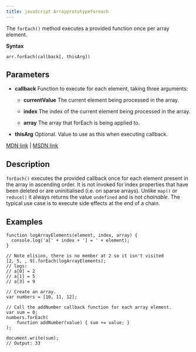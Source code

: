 ```yaml
---
title: javaScript Arrayprototypeforeach
---
```

The `forEach()` method executes a provided function once per array element.

**Syntax**

    arr.forEach(callback[, thisArg])

## Parameters

*   **callback** Function to execute for each element, taking three arguments:
    *   **currentValue** The current element being processed in the array.

    *   **index** The index of the current element being processed in the array.
    *   **array** The array that forEach is being applied to.
*   **thisArg** Optional. Value to use as this when executing callback.

[MDN link](https://developer.mozilla.org/en-US/docs/Web/JavaScript/Reference/Global_Objects/Array/forEach) | [MSDN link](https://msdn.microsoft.com/en-us/LIBRary/ff679980%28v=vs.94%29.aspx)

## Description

`forEach()` executes the provided callback once for each element present in the array in ascending order. It is not invoked for index properties that have been deleted or are uninitialised (i.e. on sparse arrays). Unlike `map()` or `reduce()` it always returns the value `undefined` and is not _chainable_. The typical use case is to execute side effects at the end of a chain.

## Examples

    function logArrayElements(element, index, array) {
      console.log('a[' + index + '] = ' + element);
    }

    // Note elision, there is no member at 2 so it isn't visited
    [2, 5, , 9].forEach(logArrayElements);
    // logs:
    // a[0] = 2
    // a[1] = 5
    // a[3] = 9

    // Create an array.
    var numbers = [10, 11, 12];

    // Call the addNumber callback function for each array element.
    var sum = 0;
    numbers.forEach(
        function addNumber(value) { sum += value; }
    );

    document.write(sum);
    // Output: 33